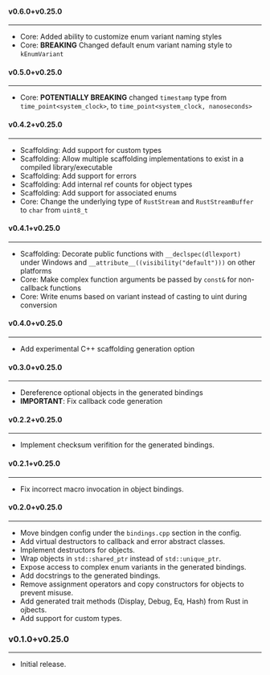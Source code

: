 #### v0.6.0+v0.25.0

----
- Core: Added ability to customize enum variant naming styles
- Core: **BREAKING** Changed default enum variant naming style to `kEnumVariant`

#### v0.5.0+v0.25.0

----

- Core: **POTENTIALLY BREAKING** changed `timestamp` type from `time_point<system_clock>`, to `time_point<system_clock, nanoseconds>`


#### v0.4.2+v0.25.0

----

- Scaffolding: Add support for custom types
- Scaffolding: Allow multiple scaffolding implementations to exist in a compiled library/executable
- Scaffolding: Add support for errors
- Scaffolding: Add internal ref counts for object types
- Scaffolding: Add support for associated enums
- Core: Change the underlying type of `RustStream` and `RustStreamBuffer` to `char` from `uint8_t`

#### v0.4.1+v0.25.0

----

- Scaffolding: Decorate public functions with `__declspec(dllexport)` under Windows and `__attribute__((visibility("default")))` on other platforms
- Core: Make complex function arguments be passed by `const&` for non-callback functions
- Core: Write enums based on variant instead of casting to uint during conversion

#### v0.4.0+v0.25.0

----

- Add experimental C++ scaffolding generation option

#### v0.3.0+v0.25.0

----

- Dereference optional objects in the generated bindings
- **IMPORTANT**: Fix callback code generation

#### v0.2.2+v0.25.0

----

- Implement checksum verifition for the generated bindings.


#### v0.2.1+v0.25.0

----

- Fix incorrect macro invocation in object bindings.

#### v0.2.0+v0.25.0

----

- Move bindgen config under the `bindings.cpp` section in the config.
- Add virtual destructors to callback and error abstract classes.
- Implement destructors for objects.
- Wrap objects in `std::shared_ptr` instead of `std::unique_ptr`.
- Expose access to complex enum variants in the generated bindings.
- Add docstrings to the generated bindings.
- Remove assignment operators and copy constructors for objects to prevent misuse.
- Add generated trait methods (Display, Debug, Eq, Hash) from Rust in ojbects.
- Add support for custom types.

### v0.1.0+v0.25.0

----

- Initial release.
